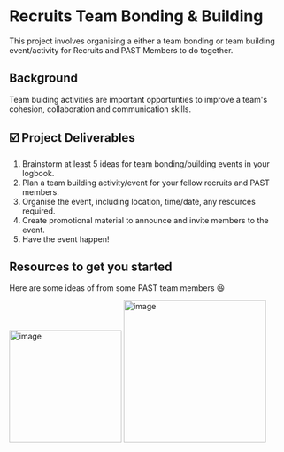 # Recruits Team Bonding & Building
This project involves organising a either a team bonding or team building event/activity for Recruits and PAST Members to do together. 

## Background
Team buiding activities are important opportunties to improve a team's cohesion, collaboration and communication skills.

## ☑️ Project Deliverables
1. Brainstorm at least 5 ideas for team bonding/building events in your logbook.
2. Plan a team building activity/event for your fellow recruits and PAST members.
3. Organise the event, including location, time/date, any resources required.
4. Create promotional material to announce and invite members to the event.
5. Have the event happen!

## Resources to get you started
Here are some ideas of from some PAST team members 😆

<img width="203" alt="image" src="https://github.com/user-attachments/assets/388b1a2b-2b36-4e03-bdae-0abf77c24da0" />
<img width="257" alt="image" src="https://github.com/user-attachments/assets/6dc63970-2be8-4223-ac1f-6bacdede01a5" />

